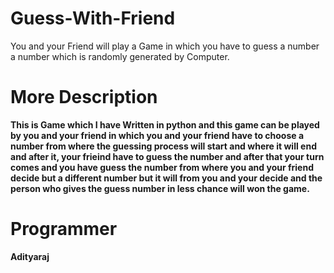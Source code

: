# Guess-With-Friend
You and your Friend will play a Game in which you have to guess a number a number which is randomly generated by Computer.


# More Description
**This is Game which I have Written in python and this game can be played by you and your friend in which you and your friend have to choose a number from where the guessing process will start and where it will end and after it, your frieind have to guess the number and after that your turn comes and you have guess the number from where you and your friend decide but a different number but it will from you and your decide and the person who gives the guess number in less chance will won the game.**

# Programmer
**Adityaraj**
